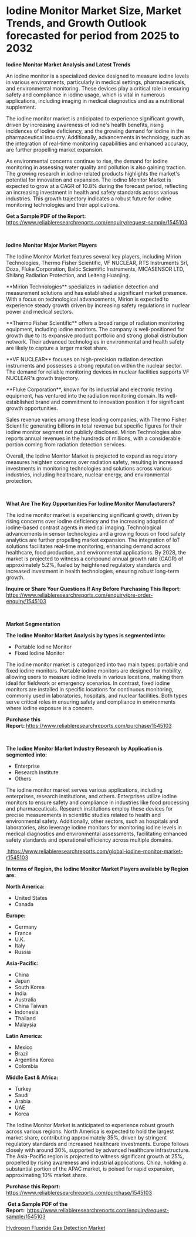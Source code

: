 <p><h1>Iodine Monitor Market Size, Market Trends, and Growth Outlook forecasted for period from 2025 to 2032</h1></p><p><strong>Iodine Monitor Market Analysis and Latest Trends</strong></p>
<p><p>An iodine monitor is a specialized device designed to measure iodine levels in various environments, particularly in medical settings, pharmaceuticals, and environmental monitoring. These devices play a critical role in ensuring safety and compliance in iodine usage, which is vital in numerous applications, including imaging in medical diagnostics and as a nutritional supplement.</p><p>The iodine monitor market is anticipated to experience significant growth, driven by increasing awareness of iodine's health benefits, rising incidences of iodine deficiency, and the growing demand for iodine in the pharmaceutical industry. Additionally, advancements in technology, such as the integration of real-time monitoring capabilities and enhanced accuracy, are further propelling market expansion.</p><p>As environmental concerns continue to rise, the demand for iodine monitoring in assessing water quality and pollution is also gaining traction. The growing research in iodine-related products highlights the market's potential for innovation and expansion. The Iodine Monitor Market is expected to grow at a CAGR of 10.8% during the forecast period, reflecting an increasing investment in health and safety standards across various industries. This growth trajectory indicates a robust future for iodine monitoring technologies and their applications.</p></p>
<p><strong>Get a Sample PDF of the Report:&nbsp;</strong> <a href="https://www.reliableresearchreports.com/enquiry/request-sample/1545103?utm_campaign=2295&utm_medium=2&utm_source=Github&utm_content=ia&utm_term=08042025&utm_id=iodine-monitor">https://www.reliableresearchreports.com/enquiry/request-sample/1545103</a></p>
<p>&nbsp;</p>
<p><strong>Iodine Monitor Major Market Players</strong></p>
<p><p>The Iodine Monitor Market features several key players, including Mirion Technologies, Thermo Fisher Scientific, VF NUCLEAR, RTS Instruments Srl, Doza, Fluke Corporation, Baltic Scientific Instruments, MICASENSOR LTD, Shilang Radiation Protection, and Leiteng Huanjing. </p><p>**Mirion Technologies** specializes in radiation detection and measurement solutions and has established a significant market presence. With a focus on technological advancements, Mirion is expected to experience steady growth driven by increasing safety regulations in nuclear power and medical sectors. </p><p>**Thermo Fisher Scientific** offers a broad range of radiation monitoring equipment, including iodine monitors. The company is well-positioned for growth due to its expansive product portfolio and strong global distribution network. Their advanced technologies in environmental and health safety are likely to capture a larger market share.</p><p>**VF NUCLEAR** focuses on high-precision radiation detection instruments and possesses a strong reputation within the nuclear sector. The demand for reliable monitoring devices in nuclear facilities supports VF NUCLEAR's growth trajectory.</p><p>**Fluke Corporation**, known for its industrial and electronic testing equipment, has ventured into the radiation monitoring domain. Its well-established brand and commitment to innovation position it for significant growth opportunities.</p><p>Sales revenue varies among these leading companies, with Thermo Fisher Scientific generating billions in total revenue but specific figures for their iodine monitor segment not publicly disclosed. Mirion Technologies also reports annual revenues in the hundreds of millions, with a considerable portion coming from radiation detection services.</p><p>Overall, the Iodine Monitor Market is projected to expand as regulatory measures heighten concerns over radiation safety, resulting in increased investments in monitoring technologies and solutions across various industries, including healthcare, nuclear energy, and environmental protection.</p></p>
<p>&nbsp;</p>
<p><strong>What Are The Key Opportunities For Iodine Monitor Manufacturers?</strong></p>
<p><p>The iodine monitor market is experiencing significant growth, driven by rising concerns over iodine deficiency and the increasing adoption of iodine-based contrast agents in medical imaging. Technological advancements in sensor technologies and a growing focus on food safety analytics are further propelling market expansion. The integration of IoT solutions facilitates real-time monitoring, enhancing demand across healthcare, food production, and environmental applications. By 2028, the market is projected to witness a compound annual growth rate (CAGR) of approximately 5.2%, fueled by heightened regulatory standards and increased investment in health technologies, ensuring robust long-term growth.</p></p>
<p><strong>Inquire or Share Your Questions If Any Before Purchasing This Report:</strong> <a href="https://www.reliableresearchreports.com/enquiry/pre-order-enquiry/1545103?utm_campaign=2295&utm_medium=2&utm_source=Github&utm_content=ia&utm_term=08042025&utm_id=iodine-monitor">https://www.reliableresearchreports.com/enquiry/pre-order-enquiry/1545103</a></p>
<p>&nbsp;</p>
<p><strong>Market Segmentation</strong></p>
<p><strong>The Iodine Monitor Market Analysis by types is segmented into:</strong></p>
<p><ul><li>Portable Iodine Monitor</li><li>Fixed Iodine Monitor</li></ul></p>
<p><p>The iodine monitor market is categorized into two main types: portable and fixed iodine monitors. Portable iodine monitors are designed for mobility, allowing users to measure iodine levels in various locations, making them ideal for fieldwork or emergency scenarios. In contrast, fixed iodine monitors are installed in specific locations for continuous monitoring, commonly used in laboratories, hospitals, and nuclear facilities. Both types serve critical roles in ensuring safety and compliance in environments where iodine exposure is a concern.</p></p>
<p><strong>Purchase this Report:&nbsp;</strong><a href="https://www.reliableresearchreports.com/purchase/1545103?utm_campaign=2295&utm_medium=2&utm_source=Github&utm_content=ia&utm_term=08042025&utm_id=iodine-monitor">https://www.reliableresearchreports.com/purchase/1545103</a></p>
<p>&nbsp;</p>
<p><strong>The Iodine Monitor Market Industry Research by Application is segmented into:</strong></p>
<p><ul><li>Enterprise</li><li>Research Institute</li><li>Others</li></ul></p>
<p><p>The iodine monitor market serves various applications, including enterprises, research institutions, and others. Enterprises utilize iodine monitors to ensure safety and compliance in industries like food processing and pharmaceuticals. Research institutions employ these devices for precise measurements in scientific studies related to health and environmental safety. Additionally, other sectors, such as hospitals and laboratories, also leverage iodine monitors for monitoring iodine levels in medical diagnostics and environmental assessments, facilitating enhanced safety standards and operational efficiency across multiple domains.</p></p>
<p><a href="https://www.reliableresearchreports.com/global-iodine-monitor-market-r1545103?utm_campaign=2295&utm_medium=2&utm_source=Github&utm_content=ia&utm_term=08042025&utm_id=iodine-monitor">&nbsp;https://www.reliableresearchreports.com/global-iodine-monitor-market-r1545103</a></p>
<p><strong>In terms of Region, the Iodine Monitor Market Players available by Region are:</strong></p>
<p>
    <p> <strong> North America: </strong>
        <ul>
            <li>United States</li>
            <li>Canada</li>
        </ul>
        </p> 
    <p> <strong> Europe: </strong>
        <ul>
            <li>Germany</li>
            <li>France</li>
            <li>U.K.</li>
            <li>Italy</li>
            <li>Russia</li>
        </ul>
        </p> 
    <p> <strong> Asia-Pacific: </strong>
        <ul>
            <li>China</li>
            <li>Japan</li>
            <li>South Korea</li>
            <li>India</li>
            <li>Australia</li>
            <li>China Taiwan</li>
            <li>Indonesia</li>
            <li>Thailand</li>
            <li>Malaysia</li>
        </ul>
        </p> 
    <p> <strong> Latin America: </strong>
        <ul>
            <li>Mexico</li>
            <li>Brazil</li>
            <li>Argentina Korea</li>
            <li>Colombia</li>
        </ul>
        </p> 
    <p> <strong> Middle East & Africa: </strong>
        <ul>
            <li>Turkey</li>
            <li>Saudi</li>
            <li>Arabia</li>
            <li>UAE</li>
            <li>Korea</li>
        </ul>
    </p>
    </p>
<p><p>The Iodine Monitor Market is anticipated to experience robust growth across various regions. North America is expected to hold the largest market share, contributing approximately 35%, driven by stringent regulatory standards and increased healthcare investments. Europe follows closely with around 30%, supported by advanced healthcare infrastructure. The Asia-Pacific region is projected to witness significant growth at 25%, propelled by rising awareness and industrial applications. China, holding a substantial portion of the APAC market, is poised for rapid expansion, approximating 10% market share.</p></p>
<p><strong>Purchase this Report: </strong><a href="https://www.reliableresearchreports.com/purchase/1545103?utm_campaign=2295&utm_medium=2&utm_source=Github&utm_content=ia&utm_term=08042025&utm_id=iodine-monitor">https://www.reliableresearchreports.com/purchase/1545103</a></p>
<p>&nbsp;<strong>Get a Sample PDF of the Report:&nbsp;&nbsp;</strong><a href="https://www.reliableresearchreports.com/enquiry/request-sample/1545103?utm_campaign=2295&utm_medium=2&utm_source=Github&utm_content=ia&utm_term=08042025&utm_id=iodine-monitor">https://www.reliableresearchreports.com/enquiry/request-sample/1545103</a></p>
<p><strong></strong></p>
<p><p><a href="https://github.com/shefikagbons/Market-Research-Report-List-1/blob/main/hydrogen-fluoride-gas-detection-market.md?utm_campaign=2295&utm_medium=2&utm_source=Github&utm_content=ia&utm_term=08042025&utm_id=iodine-monitor">Hydrogen Fluoride Gas Detection Market</a></p></p>